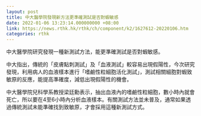 ```yaml
---
layout: post
title: 中大醫學院發現新方法更準確測試是否對蝦敏感
date: 2022-01-06 13:23:14.000000000 +08:00
link: https://news.rthk.hk/rthk/ch/component/k2/1627612-20220106.htm
categories: rthk
---
```


中大醫學院研究發現一種新測試方法，能更準確測試是否對蝦敏感。

中大指出，傳統的「皮膚點刺測試」及「血液測試」較容易出現假陽性，今次研究發現，利用病人的血液樣本進行「嗜鹼性粒細胞活化測試」，測試相關細胞對蝦致敏原的反應，能提高準確度，減低出現假陽性的機會。

中大醫學院兒科學系教授梁廷勳表示，抽出血液內的嗜鹼性粒細胞，數小時內就會死亡，所以要在4至6小時內分析血液樣本。有關測試方法並未普及，通常如果透過傳統測試未能準確找到致敏原，才會採用這種新測試方式。
